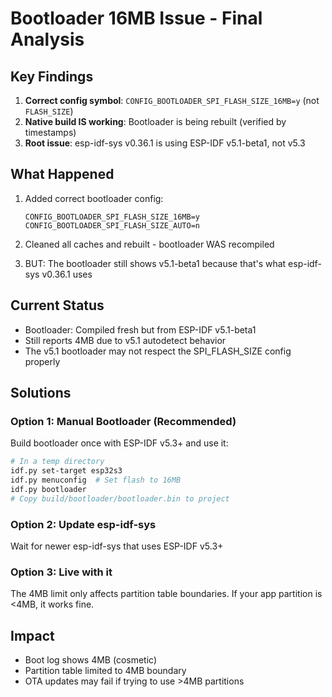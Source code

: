 # Bootloader 16MB Issue - Final Analysis

## Key Findings

1. **Correct config symbol**: `CONFIG_BOOTLOADER_SPI_FLASH_SIZE_16MB=y` (not `FLASH_SIZE`)
2. **Native build IS working**: Bootloader is being rebuilt (verified by timestamps)
3. **Root issue**: esp-idf-sys v0.36.1 is using ESP-IDF v5.1-beta1, not v5.3

## What Happened

1. Added correct bootloader config:
   ```
   CONFIG_BOOTLOADER_SPI_FLASH_SIZE_16MB=y
   CONFIG_BOOTLOADER_SPI_FLASH_SIZE_AUTO=n
   ```

2. Cleaned all caches and rebuilt - bootloader WAS recompiled

3. BUT: The bootloader still shows v5.1-beta1 because that's what esp-idf-sys v0.36.1 uses

## Current Status

- Bootloader: Compiled fresh but from ESP-IDF v5.1-beta1 
- Still reports 4MB due to v5.1 autodetect behavior
- The v5.1 bootloader may not respect the SPI_FLASH_SIZE config properly

## Solutions

### Option 1: Manual Bootloader (Recommended)
Build bootloader once with ESP-IDF v5.3+ and use it:
```bash
# In a temp directory
idf.py set-target esp32s3
idf.py menuconfig  # Set flash to 16MB
idf.py bootloader
# Copy build/bootloader/bootloader.bin to project
```

### Option 2: Update esp-idf-sys
Wait for newer esp-idf-sys that uses ESP-IDF v5.3+

### Option 3: Live with it
The 4MB limit only affects partition table boundaries. If your app partition is <4MB, it works fine.

## Impact
- Boot log shows 4MB (cosmetic)
- Partition table limited to 4MB boundary
- OTA updates may fail if trying to use >4MB partitions